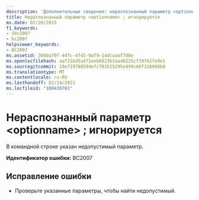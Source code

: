 ```yaml
---
description: 'Дополнительные сведения: нераспознанный параметр <optionname> ; игнорируется'
title: Нераспознанный параметр <optionname> ; игнорируется
ms.date: 07/20/2015
f1_keywords:
- vbc2007
- bc2007
helpviewer_keywords:
- BC2007
ms.assetid: 3668a70f-44fc-4f45-9af9-14dcaaaf7d8e
ms.openlocfilehash: aaf21bd5a472eeb6823b3aa48225cf19f62fe9e1
ms.sourcegitcommit: 10e719780594efc781b15295e499c66f316068b8
ms.translationtype: MT
ms.contentlocale: ru-RU
ms.lasthandoff: 02/14/2021
ms.locfileid: "100438701"
---
```

# <a name="unrecognized-option-optionname-ignored"></a>Нераспознанный параметр \<optionname> ; игнорируется

В командной строке указан недопустимый параметр.  
  
 **Идентификатор ошибки:** BC2007  
  
## <a name="to-correct-this-error"></a>Исправление ошибки  
  
- Проверьте указанные параметры, чтобы найти недопустимый.
